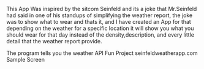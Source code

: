 This App Was inspired by the sitcom Seinfeld and its a joke that Mr.Seinfeld had said in one of his standups of simplifying the weather report, the joke was to show what to wear and thats it, and I have created an App for that depending on the weather for a specific location it will show you what you should wear for that day instead of the density,description, and every little detail that the weather report provide.

The program tells you the weather
API
Fun Project
seinfeldweatherapp.com
Sample Screen
